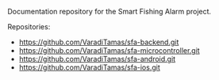 Documentation repository for the Smart Fishing Alarm project.

Repositories: 
- https://github.com/VaradiTamas/sfa-backend.git
- https://github.com/VaradiTamas/sfa-microcontroller.git
- https://github.com/VaradiTamas/sfa-android.git
- https://github.com/VaradiTamas/sfa-ios.git
